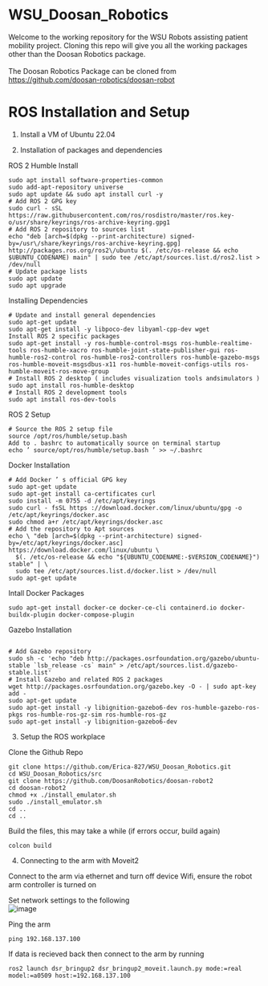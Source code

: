 # WSU_Doosan_Robotics
Welcome to the working repository for the WSU Robots assisting patient mobility project. Cloning this repo will give you all the working packages other than the Doosan Robotics package.<br> <br>
The Doosan Robotics Package can be cloned from https://github.com/doosan-robotics/doosan-robot

# ROS Installation and Setup

1. Install a VM of Ubuntu 22.04

2. Installation of packages and dependencies

ROS 2 Humble Install
```
sudo apt install software-properties-common
sudo add-apt-repository universe
sudo apt update && sudo apt install curl -y
# Add ROS 2 GPG key
sudo curl - sSL https://raw.githubusercontent.com/ros/rosdistro/master/ros.key-o/usr/share/keyrings/ros-archive-keyring.gpg1
# Add ROS 2 repository to sources list
echo "deb [arch=$(dpkg --print-architecture) signed-by=/usr\/share/keyrings/ros-archive-keyring.gpg] http://packages.ros.org/ros2\/ubuntu $(. /etc/os-release && echo $UBUNTU_CODENAME) main" | sudo tee /etc/apt/sources.list.d/ros2.list > /dev/null
# Update package lists
sudo apt update
sudo apt upgrade
```
Installing Dependencies
```
# Update and install general dependencies
sudo apt-get update
sudo apt-get install -y libpoco-dev libyaml-cpp-dev wget
Install ROS 2 specific packages
sudo apt-get install -y ros-humble-control-msgs ros-humble-realtime-tools ros-humble-xacro ros-humble-joint-state-publisher-gui ros-humble-ros2-control ros-humble-ros2-controllers ros-humble-gazebo-msgs ros-humble-moveit-msgsdbus-x11 ros-humble-moveit-configs-utils ros-humble-moveit-ros-move-group
# Install ROS 2 desktop ( includes visualization tools andsimulators )
sudo apt install ros-humble-desktop
# Install ROS 2 development tools
sudo apt install ros-dev-tools
```
ROS 2 Setup
```
# Source the ROS 2 setup file
source /opt/ros/humble/setup.bash
Add to . bashrc to automatically source on terminal startup
echo ’ source/opt/ros/humble/setup.bash ’ >> ~/.bashrc
```
Docker Installation
```
# Add Docker ’ s official GPG key
sudo apt-get update
sudo apt-get install ca-certificates curl
sudo install -m 0755 -d /etc/apt/keyrings
sudo curl - fsSL https ://download.docker.com/linux/ubuntu/gpg -o /etc/apt/keyrings/docker.asc
sudo chmod a+r /etc/apt/keyrings/docker.asc
# Add the repository to Apt sources
echo \ "deb [arch=$(dpkg --print-architecture) signed-by=/etc/apt/keyrings/docker.asc] https://download.docker.com/linux/ubuntu \
  $(. /etc/os-release && echo "${UBUNTU_CODENAME:-$VERSION_CODENAME}") stable" | \
  sudo tee /etc/apt/sources.list.d/docker.list > /dev/null
sudo apt-get update
```
Intall Docker Packages
```
sudo apt-get install docker-ce docker-ce-cli containerd.io docker-buildx-plugin docker-compose-plugin
```
Gazebo Installation
```

# Add Gazebo repository
sudo sh -c 'echo "deb http://packages.osrfoundation.org/gazebo/ubuntu-stable `lsb_release -cs` main" > /etc/apt/sources.list.d/gazebo-stable.list'
# Install Gazebo and related ROS 2 packages
wget http://packages.osrfoundation.org/gazebo.key -O - | sudo apt-key add -
sudo apt-get update
sudo apt-get install -y libignition-gazebo6-dev ros-humble-gazebo-ros-pkgs ros-humble-ros-gz-sim ros-humble-ros-gz
sudo apt-get install -y libignition-gazebo6-dev
```
3. Setup the ROS workplace <br>

Clone the Github Repo
```
git clone https://github.com/Erica-827/WSU_Doosan_Robotics.git
cd WSU_Doosan_Robotics/src
git clone https://github.com/DoosanRobotics/doosan-robot2
cd doosan-robot2
chmod +x ./install_emulator.sh
sudo ./install_emulator.sh
cd ..
cd ..
```
Build the files, this may take a while (if errors occur, build again)
```
colcon build
```
4. Connecting to the arm with Moveit2 <br>

Connect to the arm via ethernet and turn off device Wifi, ensure the robot arm controller is turned on <br>

Set network settings to the following <br>
![image](https://github.com/user-attachments/assets/6cbbfe9c-02d7-4631-a681-bb6f184074ca)


Ping the arm
```
ping 192.168.137.100
```

If data is recieved back then connect to the arm by running


```
ros2 launch dsr_bringup2 dsr_bringup2_moveit.launch.py mode:=real model:=a0509 host:=192.168.137.100
```



